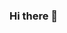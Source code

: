 ### Hi there 👋

<!--
**alisonjoseph/alisonjoseph** is a ✨ _special_ ✨ repository because its `README.md` (this file) appears on your GitHub profile.

Here are some ideas to get you started:

- 🔭 I’m currently working on ... React UI development in yakkapsace
- 🌱 I’m currently learning ... React Componenets and states (Carbon Design system)
- 👯 I’m looking to collaborate on ... 
- 🤔 I’m looking for help with ... Help me to finish React Carbon design system
- 💬 Ask me about ...
- 📫 How to reach me: ...sudharshanrampoore@gmail.com
- 😄 Pronouns: ...
- ⚡ Fun fact: ...
-->                       


